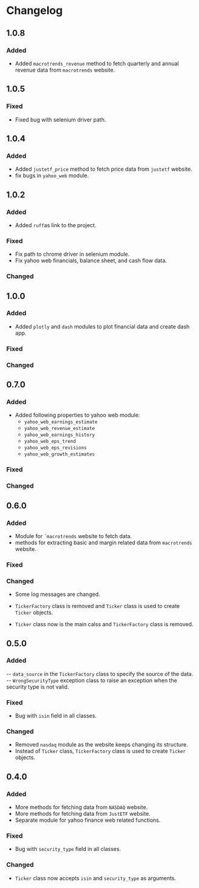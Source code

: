# Changelog

## 1.0.8

### Added

- Added `macrotrends_revenue` method to fetch quarterly and annual revenue data from `macrotrends` website.

## 1.0.5

### Fixed

- Fixed bug with selenium driver path. 

## 1.0.4

### Added

- Added `justetf_price` method to fetch price data from `justetf` website.
- fix bugs in `yahoo_web` module.

## 1.0.2

### Added

- Added `ruff`as link to the project. 

### Fixed

- Fix path to chrome driver in selenium module.
- Fix yahoo web financials, balance sheet, and cash flow data.

### Changed

## 1.0.0

### Added

- Added `plotly` and `dash` modules to plot financial data and create dash app.

### Fixed

### Changed

## 0.7.0

### Added

- Added following properties to yahoo web module:
    - `yahoo_web_earnings_estimate` 
    - `yahoo_web_revenue_estimate`
    - `yahoo_web_earnings_history`
    - `yahoo_web_eps_trend`
    - `yahoo_web_eps_revisions`
    - `yahoo_web_growth_estimates`

### Fixed

### Changed


## 0.6.0

### Added

- Module for `´macrotrends` website to fetch data.
- methods for extracting basic and margin related data from `macrotrends` website.

### Fixed

### Changed

- Some log messages are changed.
- `TickerFactory` class is removed and `Ticker` class is used to create `Ticker` objects.

- `Ticker` class now is the main calss and `TickerFactory` class is removed.

## 0.5.0

### Added

-- `data_source` in the `TickerFactory` class to specify the source of the data.
-- `WrongSecurityType` exception class to raise an exception when the security type is not valid.

### Fixed

- Bug with `isin` field in all classes.

### Changed

- Removed `nasdaq` module as the website keeps changing its structure.
- Instead of `Ticker` class, `TickerFactory` class is used to create `Ticker` objects.

## 0.4.0

### Added

- More methods for fetching data from `NASDAQ` website.
- More methods for fetching data from `JustETF` website.
- Separate module for yahoo finance web related functions.

### Fixed

- Bug with `security_type` field in all classes.

### Changed

- `Ticker` class now accepts `isin` and `security_type` as arguments.
